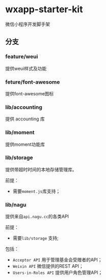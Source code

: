 # wxapp-starter-kit
微信小程序开发脚手架

## 分支

### feature/weui
提供weui样式及功能

### feture/font-awesome
提供font-awesome图标

### lib/accounting
提供 accounting 库

### lib/moment
提供moment功能库

### lib/storage
提供带超时时间的本地存储管理库。

前提：
- 需要`moment.js`库支持；

### lib/nagu
提供来自`api.nagu.cc`的各类API

前提：
- 需要`lib/storage` 支持;

包括：
- `Acceptor API` 用于管理基金会受赠者的API；
- `Weixin API` 微信提供的REST API；
- `Users-in-Roles API` 提供用户角色管理API；